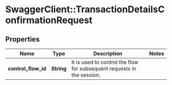 # SwaggerClient::TransactionDetailsConfirmationRequest

## Properties
Name | Type | Description | Notes
------------ | ------------- | ------------- | -------------
**control_flow_id** | **String** | It is used to control the flow for subsequent requests in the session. | 

